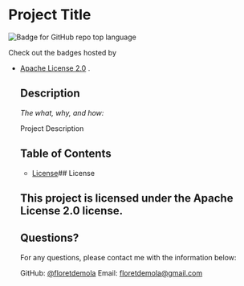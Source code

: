 # Project Title


   ![Badge for GitHub repo top language](https://img.shields.io/github/languages/top/undefined/readme-generator?style=flat&logo=appveyor)

   Check out the badges hosted by 
* [Apache License 2.0](https://shields.io/)
.
   
  
   ## Description 
   
   *The what, why, and how:* 
   
   Project Description
   ## Table of Contents
   * [License](#license)## License
    
  This project is licensed under the Apache License 2.0 license.
   ---
   
   ## Questions?   
   For any questions, please contact me with the information below:
  
   GitHub: [@floretdemola](https://github.com/floretdemola)
   Email: floretdemola@gmail.com
